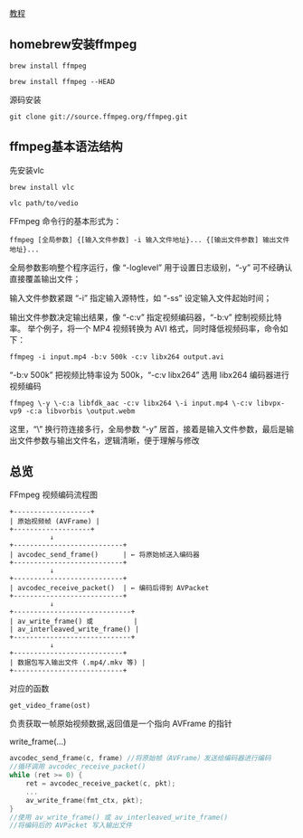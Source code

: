 [教程](https://zhuanlan.zhihu.com/p/15849180981)
## homebrew安装ffmpeg
```
brew install ffmpeg

brew install ffmpeg --HEAD
```
源码安装
```
git clone git://source.ffmpeg.org/ffmpeg.git
```
## ffmpeg基本语法结构
先安装vlc
```
brew install vlc
```
```
vlc path/to/vedio
```
FFmpeg 命令行的基本形式为：
```
ffmpeg [全局参数] {[输入文件参数] -i 输入文件地址}... {[输出文件参数] 输出文件地址}...
```
全局参数影响整个程序运行，像 “-loglevel” 用于设置日志级别，“-y” 可不经确认直接覆盖输出文件；

输入文件参数紧跟 “-i” 指定输入源特性，如 “-ss” 设定输入文件起始时间；

输出文件参数决定输出结果，像 “-c:v” 指定视频编码器，“-b:v” 控制视频比特率。
举个例子，将一个 MP4 视频转换为 AVI 格式，同时降低视频码率，命令如下：
```
ffmpeg -i input.mp4 -b:v 500k -c:v libx264 output.avi
```
“-b:v 500k” 把视频比特率设为 500k，“-c:v libx264” 选用 libx264 编码器进行视频编码
```
ffmpeg \-y \-c:a libfdk_aac -c:v libx264 \-i input.mp4 \-c:v libvpx-vp9 -c:a libvorbis \output.webm
```
这里，“\” 换行符连接多行，全局参数 “-y” 居首，接着是输入文件参数，最后是输出文件参数与输出文件名，逻辑清晰，便于理解与修改


## 总览
FFmpeg 视频编码流程图
```
+-------------------+
| 原始视频帧 (AVFrame) |
+-------------------+
          ↓
+---------------------------+
| avcodec_send_frame()      | ← 将原始帧送入编码器
+---------------------------+
          ↓
+---------------------------+
| avcodec_receive_packet()  | ← 编码后得到 AVPacket
+---------------------------+
          ↓
+-----------------------------+
| av_write_frame() 或          |
| av_interleaved_write_frame() |
+-----------------------------+
          ↓
+---------------------------+
| 数据包写入输出文件 (.mp4/.mkv 等) |
+---------------------------+
```
对应的函数
```
get_video_frame(ost)
```
负责获取一帧原始视频数据,返回值是一个指向 AVFrame 的指针

write_frame(...)
```c++
avcodec_send_frame(c, frame) //将原始帧（AVFrame）发送给编码器进行编码
//循环调用 avcodec_receive_packet()
while (ret >= 0) {
    ret = avcodec_receive_packet(c, pkt);
    ...
    av_write_frame(fmt_ctx, pkt);
}
//使用 av_write_frame() 或 av_interleaved_write_frame()
//将编码后的 AVPacket 写入输出文件
```

